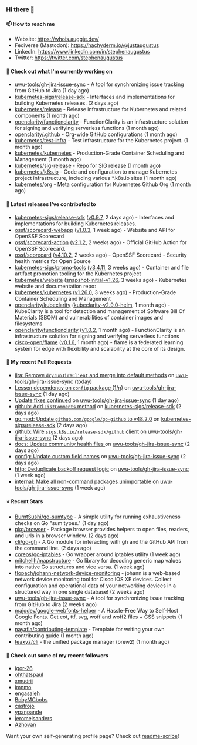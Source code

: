 ### Hi there 👋

#### 📫 How to reach me

- Website: https://whois.auggie.dev/
- Fediverse (Mastodon): https://hachyderm.io/@justaugustus
- LinkedIn: https://www.linkedin.com/in/stephenaugustus
- Twitter: https://twitter.com/stephenaugustus

#### 👷 Check out what I'm currently working on

- [uwu-tools/gh-jira-issue-sync](https://github.com/uwu-tools/gh-jira-issue-sync) - A tool for synchronizing issue tracking from GitHub to Jira (1 day ago)
- [kubernetes-sigs/release-sdk](https://github.com/kubernetes-sigs/release-sdk) - Interfaces and implementations for building Kubernetes releases. (2 days ago)
- [kubernetes/release](https://github.com/kubernetes/release) - Release infrastructure for Kubernetes and related components (1 month ago)
- [openclarity/functionclarity](https://github.com/openclarity/functionclarity) - FunctionClarity is an infrastructure solution for signing and verifying serverless functions (1 month ago)
- [openclarity/.github](https://github.com/openclarity/.github) - Org-wide GitHub configurations (1 month ago)
- [kubernetes/test-infra](https://github.com/kubernetes/test-infra) - Test infrastructure for the Kubernetes project. (1 month ago)
- [kubernetes/kubernetes](https://github.com/kubernetes/kubernetes) - Production-Grade Container Scheduling and Management (1 month ago)
- [kubernetes/sig-release](https://github.com/kubernetes/sig-release) - Repo for SIG release (1 month ago)
- [kubernetes/k8s.io](https://github.com/kubernetes/k8s.io) - Code and configuration to manage Kubernetes project infrastructure, including various *.k8s.io sites (1 month ago)
- [kubernetes/org](https://github.com/kubernetes/org) - Meta configuration for Kubernetes Github Org (1 month ago)

#### 🔭 Latest releases I've contributed to

- [kubernetes-sigs/release-sdk](https://github.com/kubernetes-sigs/release-sdk) ([v0.9.7](https://github.com/kubernetes-sigs/release-sdk/releases/tag/v0.9.7), 2 days ago) - Interfaces and implementations for building Kubernetes releases.
- [ossf/scorecard-webapp](https://github.com/ossf/scorecard-webapp) ([v1.0.3](https://github.com/ossf/scorecard-webapp/releases/tag/v1.0.3), 1 week ago) - Website and API for OpenSSF Scorecard
- [ossf/scorecard-action](https://github.com/ossf/scorecard-action) ([v2.1.2](https://github.com/ossf/scorecard-action/releases/tag/v2.1.2), 2 weeks ago) - Official GitHub Action for OpenSSF Scorecard.
- [ossf/scorecard](https://github.com/ossf/scorecard) ([v4.10.2](https://github.com/ossf/scorecard/releases/tag/v4.10.2), 2 weeks ago) - OpenSSF Scorecard - Security health metrics for Open Source
- [kubernetes-sigs/promo-tools](https://github.com/kubernetes-sigs/promo-tools) ([v3.4.11](https://github.com/kubernetes-sigs/promo-tools/releases/tag/v3.4.11), 3 weeks ago) - Container and file artifact promotion tooling for the Kubernetes project
- [kubernetes/website](https://github.com/kubernetes/website) ([snapshot-initial-v1.26](https://github.com/kubernetes/website/releases/tag/snapshot-initial-v1.26), 3 weeks ago) - Kubernetes website and documentation repo: 
- [kubernetes/kubernetes](https://github.com/kubernetes/kubernetes) ([v1.26.0](https://github.com/kubernetes/kubernetes/releases/tag/v1.26.0), 3 weeks ago) - Production-Grade Container Scheduling and Management
- [openclarity/kubeclarity](https://github.com/openclarity/kubeclarity) ([kubeclarity-v2.9.0-helm](https://github.com/openclarity/kubeclarity/releases/tag/kubeclarity-v2.9.0-helm), 1 month ago) - KubeClarity is a tool for detection and management of Software Bill Of Materials (SBOM) and vulnerabilities of container images and filesystems
- [openclarity/functionclarity](https://github.com/openclarity/functionclarity) ([v1.0.2](https://github.com/openclarity/functionclarity/releases/tag/v1.0.2), 1 month ago) - FunctionClarity is an infrastructure solution for signing and verifying serverless functions
- [cisco-open/flame](https://github.com/cisco-open/flame) ([v0.1.6](https://github.com/cisco-open/flame/releases/tag/v0.1.6), 1 month ago) - flame is a federated learning system for edge with flexibility and scalability at the core of its design.

#### 🔨 My recent Pull Requests

- [jira: Remove `dryrunJiraClient` and merge into default methods](https://github.com/uwu-tools/gh-jira-issue-sync/pull/64) on [uwu-tools/gh-jira-issue-sync](https://github.com/uwu-tools/gh-jira-issue-sync) (today)
- [Lessen dependency on `config` package (1/n)](https://github.com/uwu-tools/gh-jira-issue-sync/pull/63) on [uwu-tools/gh-jira-issue-sync](https://github.com/uwu-tools/gh-jira-issue-sync) (1 day ago)
- [Update fixes continued](https://github.com/uwu-tools/gh-jira-issue-sync/pull/60) on [uwu-tools/gh-jira-issue-sync](https://github.com/uwu-tools/gh-jira-issue-sync) (1 day ago)
- [github: Add `ListComments` method](https://github.com/kubernetes-sigs/release-sdk/pull/148) on [kubernetes-sigs/release-sdk](https://github.com/kubernetes-sigs/release-sdk) (2 days ago)
- [go.mod: Update `github.com/google/go-github` to v48.2.0](https://github.com/kubernetes-sigs/release-sdk/pull/147) on [kubernetes-sigs/release-sdk](https://github.com/kubernetes-sigs/release-sdk) (2 days ago)
- [github: Wire `sigs.k8s.io/release-sdk/github` client](https://github.com/uwu-tools/gh-jira-issue-sync/pull/58) on [uwu-tools/gh-jira-issue-sync](https://github.com/uwu-tools/gh-jira-issue-sync) (2 days ago)
- [docs: Update community health files ](https://github.com/uwu-tools/gh-jira-issue-sync/pull/56) on [uwu-tools/gh-jira-issue-sync](https://github.com/uwu-tools/gh-jira-issue-sync) (2 days ago)
- [config: Update custom field names](https://github.com/uwu-tools/gh-jira-issue-sync/pull/55) on [uwu-tools/gh-jira-issue-sync](https://github.com/uwu-tools/gh-jira-issue-sync) (2 days ago)
- [http: Deduplicate backoff request logic](https://github.com/uwu-tools/gh-jira-issue-sync/pull/54) on [uwu-tools/gh-jira-issue-sync](https://github.com/uwu-tools/gh-jira-issue-sync) (1 week ago)
- [internal: Make all non-command packages unimportable](https://github.com/uwu-tools/gh-jira-issue-sync/pull/53) on [uwu-tools/gh-jira-issue-sync](https://github.com/uwu-tools/gh-jira-issue-sync) (1 week ago)

#### ⭐ Recent Stars

- [BurntSushi/go-sumtype](https://github.com/BurntSushi/go-sumtype) - A simple utility for running exhaustiveness checks on Go &#34;sum types.&#34; (1 day ago)
- [pkg/browser](https://github.com/pkg/browser) - Package browser provides helpers to open files, readers, and urls in a browser window. (2 days ago)
- [cli/go-gh](https://github.com/cli/go-gh) - A Go module for interacting with gh and the GitHub API from the command line.  (2 days ago)
- [coreos/go-iptables](https://github.com/coreos/go-iptables) - Go wrapper around iptables utility (1 week ago)
- [mitchellh/mapstructure](https://github.com/mitchellh/mapstructure) - Go library for decoding generic map values into native Go structures and vice versa. (1 week ago)
- [flopach/johann-network-device-monitoring](https://github.com/flopach/johann-network-device-monitoring) - johann is a web-based network device monitoring tool for Cisco IOS XE devices. Collect configuration and operational data of your networking devices in a structured way in one single database! (2 weeks ago)
- [uwu-tools/gh-jira-issue-sync](https://github.com/uwu-tools/gh-jira-issue-sync) - A tool for synchronizing issue tracking from GitHub to Jira (2 weeks ago)
- [majodev/google-webfonts-helper](https://github.com/majodev/google-webfonts-helper) - A Hassle-Free Way to Self-Host Google Fonts. Get eot, ttf, svg, woff and woff2 files &#43; CSS snippets (1 month ago)
- [nayafia/contributing-template](https://github.com/nayafia/contributing-template) - Template for writing your own contributing guide (1 month ago)
- [teaxyz/cli](https://github.com/teaxyz/cli) - the unified package manager (brew2) (1 month ago)

#### 👯 Check out some of my recent followers

- [igor-26](https://github.com/igor-26)
- [ohthatspaul](https://github.com/ohthatspaul)
- [xmudrii](https://github.com/xmudrii)
- [imnmo](https://github.com/imnmo)
- [engasaleh](https://github.com/engasaleh)
- [BobyMCbobs](https://github.com/BobyMCbobs)
- [castrojo](https://github.com/castrojo)
- [ypanpande](https://github.com/ypanpande)
- [jeromejsanders](https://github.com/jeromejsanders)
- [Azhovan](https://github.com/Azhovan)

Want your own self-generating profile page? Check out [readme-scribe](https://github.com/muesli/readme-scribe)!
